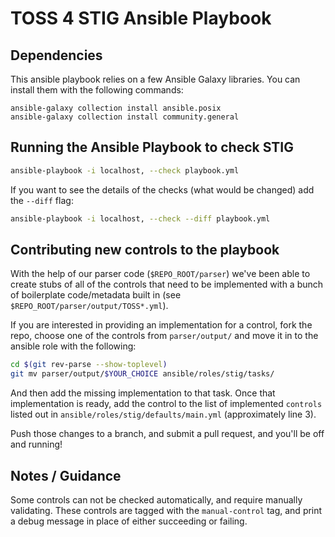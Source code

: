 # TOSS 4 STIG Ansible Playbook

## Dependencies

This ansible playbook relies on a few Ansible Galaxy libraries. You can install them with the following commands:

```
ansible-galaxy collection install ansible.posix
ansible-galaxy collection install community.general
```

## Running the Ansible Playbook to check STIG

```bash
ansible-playbook -i localhost, --check playbook.yml
```

If you want to see the details of the checks (what would be changed) add the `--diff` flag:

```bash
ansible-playbook -i localhost, --check --diff playbook.yml
```

## Contributing new controls to the playbook

With the help of our parser code (`$REPO_ROOT/parser`) we've been able to create stubs of all of the controls that need to be implemented with a bunch of boilerplate code/metadata built in (see `$REPO_ROOT/parser/output/TOSS*.yml`).

If you are interested in providing an implementation for a control, fork the repo, choose one of the controls from `parser/output/` and move it in to the ansible role with the following:

```bash
cd $(git rev-parse --show-toplevel)
git mv parser/output/$YOUR_CHOICE ansible/roles/stig/tasks/
```

And then add the missing implementation to that task. Once that implementation is ready, add the control to the list of implemented `controls` listed out in `ansible/roles/stig/defaults/main.yml` (approximately line 3).

Push those changes to a branch, and submit a pull request, and you'll be off and running!

## Notes / Guidance

Some controls can not be checked automatically, and require manually validating. These controls are tagged with the `manual-control` tag, and print a debug message in place of either succeeding or failing.
